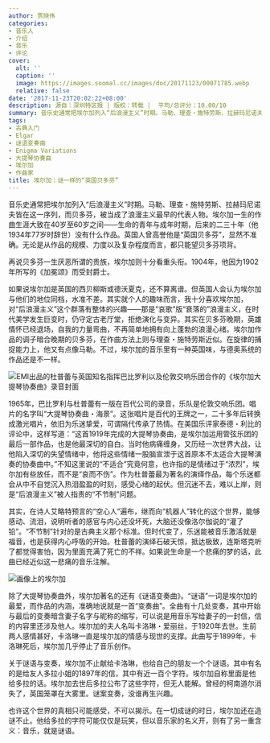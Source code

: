 ```yaml
---
author: 贾晓伟
categories:
- 音乐人
- 介绍
- 音乐
- 评论
cover:
  alt: ''
  caption: ''
  image: https://images.soomal.cc/images/doc/20171123/00071785.webp
  relative: false
date: '2017-11-23T20:02:22+08:00'
description: 源自：深圳特区报 | 版权：转载 |  平均/总评分：10.00/10
summary: 音乐史通常把埃尔加列入“后浪漫主义”时期。马勒、理查・施特劳斯、拉赫玛尼诺夫皆在这一序列，而贝多芬，被当成了浪漫主义最早的代表人物。埃尔加一生的作曲生涯大致在40岁至60岁之间――生命的青年与成年时期，后来的二三十年（他1934年77岁时辞世）没有什么作品……
tags:
- 古典入门
- Elgar
- 谜语变奏曲
- Enigma Variations
- 大提琴协奏曲
- 埃尔加
- 作曲家
title: 埃尔加：谜一样的“英国贝多芬”
---
```


音乐史通常把埃尔加列入“后浪漫主义”时期。马勒、理查・施特劳斯、拉赫玛尼诺夫皆在这一序列，而贝多芬，被当成了浪漫主义最早的代表人物。埃尔加一生的作曲生涯大致在40岁至60岁之间――生命的青年与成年时期，后来的二三十年（他1934年77岁时辞世）没有什么作品。英国人曾高誉他是“英国贝多芬”，显然不准确。无论是从作品的规模、力度以及复杂程度而言，都只能望贝多芬项背。

再说贝多芬一生厌恶所谓的贵族，埃尔加则十分看重头衔。1904年，他因为1902年所写的《加冕颂》而受封爵士。

如果说埃尔加是英国的西贝柳斯或德沃夏克，还不算离谱。但英国人会认为埃尔加与他们的地位同档，水准不差。其实就个人的趣味而言，我十分喜欢埃尔加，对“后浪漫主义”这个群落有整体的兴趣――那是“哀歌”版“衰落的”浪漫主义，在时代美学发生巨变时，仍守定古老厅堂，拒绝演化与变异。其实在贝多芬晚期，英雄情怀已经退场，自我的力量弯曲，不再简单地拥有向上蓬勃的浪漫心绪。埃尔加作品的调子暗合晚期的贝多芬，在作曲方法上则与理查・施特劳斯近似。在旋律的捕捉能力上，他又有点像马勒。不过，埃尔加的音乐里有一种英国味，与德奥系统的作品还是不一样。

![EMI出品的杜普蕾与英国知名指挥巴比罗利以及伦敦交响乐团合作的《埃尔加大提琴协奏曲》录音封面](https://images.soomal.cc/images/doc/20171019/00070975_01.webp)





1965年，巴比罗利与杜普蕾有一版在百代公司的录音，乐队是伦敦交响乐团。唱片的名字叫“大提琴协奏曲・海景”。这张唱片是百代的王牌之一，二十多年后转换成激光唱片，依旧为乐迷挚爱，可谓隔代传承了热情。在美国乐评家泰德・利比的评论中，这样写道：“这首1919年完成的大提琴协奏曲，是埃尔加运用管弦乐团的最后一部作品，也是他最深切的自白。当时他病痛缠身，又历经一次世界大战，让他陷入深切的失望情绪中，他将这些情绪一股脑宣泄于这首原本不太适合大提琴演奏的协奏曲中。”不知这里说的“不适合”究竟何意，也许指的是情绪过于“浓烈”，埃尔加有些放任，而不是“哀而不伤”。作为杜普蕾最为著名的演绎作品，每个乐迷都会从中不自觉沉入热泪盈盈的时刻，感受心绪的起伏。但沉迷不去，难以上岸，则是“后浪漫主义”被人指责的“不节制”问题。

其实，在诗人艾略特预言的“空心人”遍布，继而向“机器人”转化的这个世界，能够感动、流泪，说明听者的感官与内心还没坏死，大脑还没像洛尔伽说的“灌了铅”。“不节制”针对的是古典主义那个标准。但时代变了，乐迷能被音乐激活就是福音，也是获得内心呼吸的开始。杜普蕾的演绎石破天惊，抵达极致，连斯塔克听了都觉得害怕，因为里面充满了死亡的不祥。如果说生命是一个悲痛的梦的话，此曲已经近似这一悲痛的音乐注解。

![画像上的埃尔加](https://images.soomal.cc/images/doc/20171123/00071784.webp)





除了大提琴协奏曲外，埃尔加著名的还有《谜语变奏曲》。“谜语”一词是埃尔加的最爱，而作品的内涵，准确地说就是一首“变奏曲”。全曲有十几处变奏，其中开始与最后的变奏暗含妻子名字与昵称的缩写，可以说是用音乐写给妻子的一封信，信的内容里还涉及他人。埃尔加的夫人名叫卡洛琳・爱丽丝，于1920年去世。生前两人感情甚好，卡洛琳一直是埃尔加的情感与现世的支撑。此曲写于1899年，卡洛琳死后，埃尔加几乎停止了音乐创作。

关于谜语与变奏，埃尔加不止献给卡洛琳，也给自己的朋友一个个谜语。其中有名的是给友人多拉小姐的1897年的信，其中有近一百个字符。埃尔加自称里面是他给多拉的话。埃尔加去世后多拉公布了这些字符，但无人能解。曾经的柯南道尔消失了，英国笼罩在大雾里。谜案变奏，没谁再生兴趣。

也许这个世界的真相只可能感受，不可以揭示。在一切成谜的时日，埃尔加还在造谜不止。他给多拉的字符可能仅仅是玩笑，但以音乐家的名义开，则有了另一重含义：音乐，就是谜语。